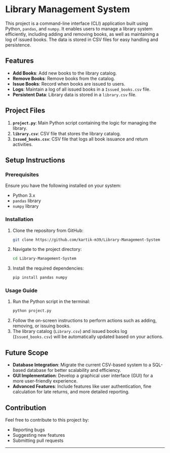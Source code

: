 # Library Management System

This project is a command-line interface (CLI) application built using Python, `pandas`, and `numpy`. It enables users to manage a library system efficiently, including adding and removing books, as well as maintaining a log of issued books. The data is stored in CSV files for easy handling and persistence.

## Features
- **Add Books**: Add new books to the library catalog.
- **Remove Books**: Remove books from the catalog.
- **Issue Books**: Record when books are issued to users.
- **Logs**: Maintain a log of all issued books in a `Issued_books.csv` file.
- **Persistent Data**: Library data is stored in a `library.csv` file.

## Project Files
1. **`project.py`**: Main Python script containing the logic for managing the library.
2. **`library.csv`**: CSV file that stores the library catalog.
3. **`Issued_books.csv`**: CSV file that logs all book issuance and return activities.

## Setup Instructions

### Prerequisites
Ensure you have the following installed on your system:
- Python 3.x
- `pandas` library
- `numpy` library

### Installation
1. Clone the repository from GitHub:
   ```bash
   git clone https://github.com/kartik-m39/Library-Management-System
   ```
2. Navigate to the project directory:
   ```bash
   cd Library-Management-System
   ```
3. Install the required dependencies:
   ```bash
   pip install pandas numpy
   ```

### Usage Guide
1. Run the Python script in the terminal:
   ```bash
   python project.py
   ```
2. Follow the on-screen instructions to perform actions such as adding, removing, or issuing books.
3. The library catalog (`Library.csv`) and issued books log (`Issued_books.csv`) will be automatically updated based on your actions.

## Future Scope
- **Database Integration**: Migrate the current CSV-based system to a SQL-based database for better scalability and efficiency.
- **GUI Implementation**: Develop a graphical user interface (GUI) for a more user-friendly experience.
- **Advanced Features**: Include features like user authentication, fine calculation for late returns, and more detailed reporting.

## Contribution
Feel free to contribute to this project by:
- Reporting bugs
- Suggesting new features
- Submitting pull requests

---

